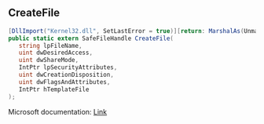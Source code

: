 ## CreateFile

```csharp
[DllImport("Kernel32.dll", SetLastError = true)][return: MarshalAs(UnmanagedType.SafeHandle)]
public static extern SafeFileHandle CreateFile(
   string lpFileName,
   uint dwDesiredAccess,
   uint dwShareMode,
   IntPtr lpSecurityAttributes,
   uint dwCreationDisposition,
   uint dwFlagsAndAttributes,
   IntPtr hTemplateFile
);
```

Microsoft documentation: [Link](https://learn.microsoft.com/en-us/windows/win32/fileio/creating-and-opening-files#:~:text=The%20CreateFile%20function%20can%20create,it%20to%20the%20specified%20directory.)
